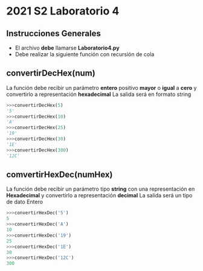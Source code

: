 # 2021 S2 Laboratorio 4

## Instrucciones Generales
- El archivo **debe** llamarse **Laboratorio4.py**
- Debe realizar la siguiente función con recursión de cola

## convertirDecHex(num)
La función debe recibir un parámetro **entero** positivo **mayor** o **igual** a **cero** y convertirlo a representación **hexadecimal**
La salida será en formato string

```python
>>>convertirDecHex(5)
'5'
>>>convertirDecHex(10)
'A'
>>>convertirDecHex(25)
'19'
>>>convertirDecHex(30)
'1E'
>>>convertirDecHex(300)
'12C'
```

## comvertirHexDec(numHex)
La función debe recibir un parámetro tipo **string** con una representación en **Hexadecimal** y convertirlo a representación **decimal**
La salida será un tipo de dato Entero

```python
>>>convertirHexDec('5')
5
>>>convertirHexDec('A')
10
>>>convertirHexDec('19')
25
>>>convertirHexDec('1E')
30
>>>convertirHexDec('12C')
300
```
